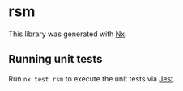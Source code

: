 # rsm

This library was generated with [Nx](https://nx.dev).

## Running unit tests

Run `nx test rsm` to execute the unit tests via [Jest](https://jestjs.io).
